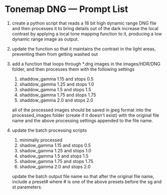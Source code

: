 Tonemap DNG — Prompt List
=========================

1.  create a python script that reads a 16 bit high dynamic range DNG file and then processes it to bring details out of the dark increase the local contrast by applying a local tone mapping function to it, producing a low dynamic range image as output.
    
2.  update the function so that it maintains the contrast in the light areas, preventing them from getting washed out
    
3.  add a function that loops through \*.dng images in the images/HDR/DNG folder, and then processes them with the following settings
    1.  shaddow\_gamma 1.15 and stops 0.5
    2.  shaddow\_gamma 1.25 and stops 1.0
    3.  shaddow\_gamma 1.5 and stops 1.5
    4.  shaddow\_gamma 1.75 and stops 1.75
    5.  shaddow\_gamma 2.0 and stops 2.0  
    
    all of the processed images should be saved in jpeg format into the processed\_images folder (create if it doesn't exist) with the original file name and the above processing settings appended to the file name.
        
4.  update the batch processing scripts
    1.  minimally processed
    2.  shadow\_gamma 1.15 and stops 0.5
    3.  shadow\_gamma 1.25 and stops 1.0
    4.  shadow\_gamma 1.5 and stops 1.5
    5.  shadow\_gamma 1.75 and stops 1.75
    6.  shadow\_gamma 2.0 and stops 2.0  
    
    update the batch output file name so that after the original file name, include a preset# where # is one of the above presets before the sg and st parameters.